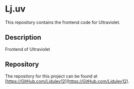# Lj.uv

This repository contains the frontend code for Ultraviolet.

## Description

Frontend of Ultraviolet

## Repository
The repository for this project can be found at [https://GitHub.com/Ljduley12](https://GitHub.com/Ljduley12).

